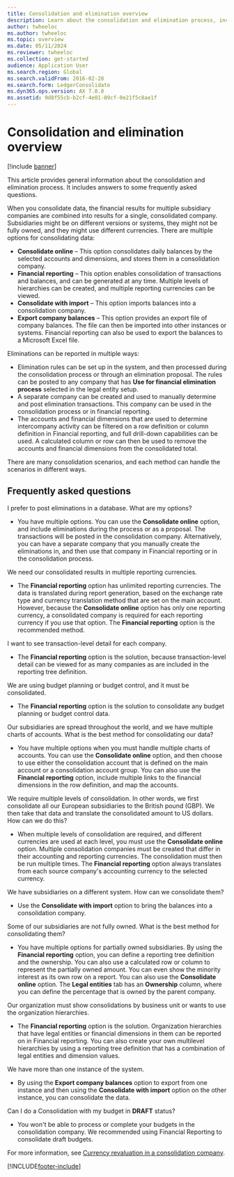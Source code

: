 ```yaml
---
title: Consolidation and elimination overview
description: Learn about the consolidation and elimination process, including outlines on options for consolidating data and answers to some frequently asked questions.
author: twheeloc
ms.author: twheeloc
ms.topic: overview
ms.date: 05/11/2024
ms.reviewer: twheeloc
ms.collection: get-started
audience: Application User
ms.search.region: Global
ms.search.validFrom: 2016-02-28
ms.search.form: LedgerConsolidate
ms.dyn365.ops.version: AX 7.0.0
ms.assetid: 9d8f55cb-b2cf-4e01-89cf-0e21f5c8ae1f
---
```


# Consolidation and elimination overview

[!include [banner](../includes/banner.md)]

This article provides general information about the consolidation and elimination process. It includes answers to some frequently asked questions.

When you consolidate data, the financial results for multiple subsidiary companies are combined into results for a single, consolidated company. Subsidiaries might be on different versions or systems, they might not be fully owned, and they might use different currencies. There are multiple options for consolidating data:

-   **Consolidate online** – This option consolidates daily balances by the selected accounts and dimensions, and stores them in a consolidation company.
-   **Financial reporting** – This option enables consolidation of transactions and balances, and can be generated at any time. Multiple levels of hierarchies can be created, and multiple reporting currencies can be viewed.
-   **Consolidate with import** – This option imports balances into a consolidation company.
-   **Export company balances** – This option provides an export file of company balances. The file can then be imported into other instances or systems. Financial reporting can also be used to export the balances to a Microsoft Excel file.

Eliminations can be reported in multiple ways:

-  Elimination rules can be set up in the system, and then processed during the consolidation process or through an elimination proposal. The rules can be posted to any company that has **Use for financial elimination process** selected in the legal entity setup.
-   A separate company can be created and used to manually determine and post elimination transactions. This company can be used in the consolidation process or in financial reporting.
-  The accounts and financial dimensions that are used to determine intercompany activity can be filtered on a row definition or column definition in Financial reporting, and full drill-down capabilities can be used. A calculated column or row can then be used to remove the accounts and financial dimensions from the consolidated total.

There are many consolidation scenarios, and each method can handle the scenarios in different ways.

## Frequently asked questions
I prefer to post eliminations in a database. What are my options?
 - You have multiple options. You can use the **Consolidate online** option, and include eliminations during the process or as a proposal. The transactions will be posted in the consolidation company. Alternatively, you can have a separate company that you manually create the eliminations in, and then use that company in Financial reporting or in the consolidation process.

We need our consolidated results in multiple reporting currencies.
 - The **Financial reporting** option has unlimited reporting currencies. The data is translated during report generation, based on the exchange rate type and currency translation method that are set on the main account. However, because the **Consolidate online** option has only one reporting currency, a consolidated company is required for each reporting currency if you use that option. The **Financial reporting** option is the recommended method.

I want to see transaction-level detail for each company.
 - The **Financial reporting** option is the solution, because transaction-level detail can be viewed for as many companies as are included in the reporting tree definition.

We are using budget planning or budget control, and it must be consolidated.
 - The **Financial reporting** option is the solution to consolidate any budget planning or budget control data.

Our subsidiaries are spread throughout the world, and we have multiple charts of accounts. What is the best method for consolidating our data?
- You have multiple options when you must handle multiple charts of accounts. You can use the **Consolidate online** option, and then choose to use either the consolidation account that is defined on the main account or a consolidation account group. You can also use the **Financial reporting** option, include multiple links to the financial dimensions in the row definition, and map the accounts.

We require multiple levels of consolidation. In other words, we first consolidate all our European subsidiaries to the British pound (GBP). We then take that data and translate the consolidated amount to US dollars. How can we do this?
- When multiple levels of consolidation are required, and different currencies are used at each level, you must use the **Consolidate online** option. Multiple consolidation companies must be created that differ in their accounting and reporting currencies. The consolidation must then be run multiple times. The **Financial reporting** option always translates from each source company's accounting currency to the selected currency.

We have subsidiaries on a different system. How can we consolidate them?
- Use the **Consolidate with import** option to bring the balances into a consolidation company.

Some of our subsidiaries are not fully owned. What is the best method for consolidating them?
- You have multiple options for partially owned subsidiaries. By using the **Financial reporting** option, you can define a reporting tree definition and the ownership. You can also use a calculated row or column to represent the partially owned amount. You can even show the minority interest as its own row on a report. You can also use the **Consolidate online** option. The **Legal entities** tab has an **Ownership** column, where you can define the percentage that is owned by the parent company.

Our organization must show consolidations by business unit or wants to use the organization hierarchies.
- The **Financial reporting** option is the solution. Organization hierarchies that have legal entities or financial dimensions in them can be reported on in Financial reporting. You can also create your own multilevel hierarchies by using a reporting tree definition that has a combination of legal entities and dimension values.

We have more than one instance of the system.
- By using the **Export company balances** option to export from one instance and then using the **Consolidate with import** option on the other instance, you can consolidate the data.

Can I do a Consolidation with my budget in **DRAFT** status? 
- You won't be able to process or complete your budgets in the consolidation company. We recommended using Financial Reporting to consolidate draft budgets.

For more information, see [Currency revaluation in a consolidation company](../general-ledger/currency-revaluation-consolidation-company.md).




[!INCLUDE[footer-include](../../includes/footer-banner.md)]
